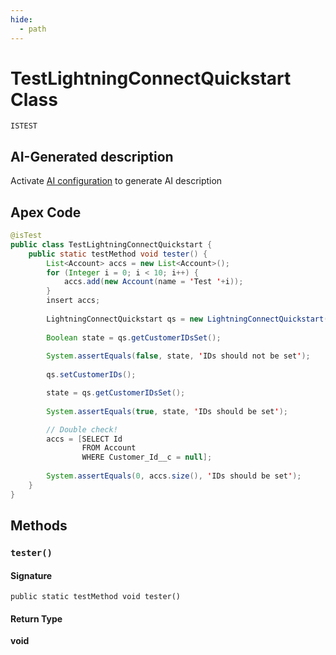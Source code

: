 ```yaml
---
hide:
  - path
---
```


# TestLightningConnectQuickstart Class

`ISTEST`

## AI-Generated description

Activate [AI configuration](https://sfdx-hardis.cloudity.com/salesforce-ai-setup/) to generate AI description

## Apex Code

```java
@isTest
public class TestLightningConnectQuickstart {
    public static testMethod void tester() {
        List<Account> accs = new List<Account>();
        for (Integer i = 0; i < 10; i++) {
            accs.add(new Account(name = 'Test '+i));
        }
        insert accs;
        
        LightningConnectQuickstart qs = new LightningConnectQuickstart();
        
        Boolean state = qs.getCustomerIDsSet();
        
        System.assertEquals(false, state, 'IDs should not be set');
        
        qs.setCustomerIDs();

        state = qs.getCustomerIDsSet();
        
        System.assertEquals(true, state, 'IDs should be set');

		// Double check!
		accs = [SELECT Id 
                FROM Account 
                WHERE Customer_Id__c = null];
        
        System.assertEquals(0, accs.size(), 'IDs should be set');
    }
}
```

## Methods
### `tester()`

#### Signature
```apex
public static testMethod void tester()
```

#### Return Type
**void**